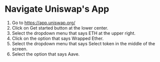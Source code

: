 # Navigate Uniswap's App

1. Go to https://app.uniswap.org/
1. Click on Get started button at the lower center.
1. Select the dropdown menu that says ETH at the upper right.
1. Click on the option that says Wrapped Ether.
1. Select the dropdown menu that says Select token in the middle of the screen.
1. Select the option that says Aave.
